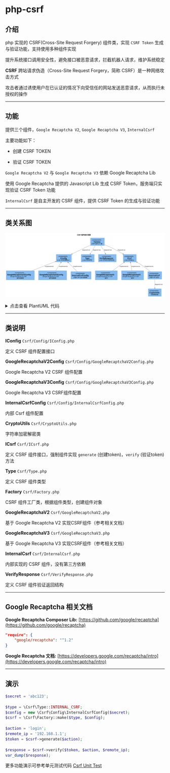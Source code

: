 # php-csrf

## 介绍

php 实现的 CSRF(Cross-Site Request Forgery) 组件类，实现 `CSRF Token` 生成与验证功能，支持使用多种组件实现

提升系统接口调用安全性，避免接口被恶意请求，拦截机器人请求，维护系统稳定

**CSRF** 跨站请求伪造（Cross-Site Request Forgery，简称 CSRF）是一种网络攻击方式

攻击者通过诱使用户在已认证的情况下向受信任的网站发送恶意请求，从而执行未授权的操作

---

## 功能

提供三个组件，`Google Recaptcha V2`, `Google Recaptcha V3`, `InternalCsrf`

主要功能如下：

- 创建 CSRF TOKEN

- 验证 CSRF TOKEN

`Google Recaptcha V2` 与 `Google Recaptcha V3` 依赖 Google Recaptcha Lib

使用 Google Recaptcha 提供的 Javascript Lib 生成 CSRF Token，服务端只实现验证 CSRF Token 功能

`InternalCsrf` 是自主开发的 CSRF 组件，提供 CSRF Token 的生成与验证功能

---

## 类关系图

![CSRF 组件类关系图](<./class_diagram.svg>)

<details>
<summary>点击查看 PlantUML 代码</summary>
<pre>
<code>
```plantuml
@startuml component-diagram
!includeurl https://raw.githubusercontent.com/RicardoNiepel/C4-PlantUML/release/1-0/C4_Component.puml
title "CSRF 组件类关系图"
Component(IConfig, "IConfig", "CSRF 组件配置接口")
Component(GoogleRecaptchaV2Config, "GoogleRecaptchaV2Config", "Google Recaptcha V2 CSRF 组件配置类")
Component(GoogleRecaptchaV3Config, "GoogleRecaptchaV3Config", "Google Recaptcha V3 CSRF 组件配置类")
Component(InternalCsrfConfig, "InternalCsrfConfig", "内部 CSRF 组件配置类")
Component(Type, "Type", " CSRF 组件类型")
Component(VerifyResponse, "VerifyResponse", "CSRF 组件验证返回结构")
Component(GoogleRecaptchaV2, "GoogleRecaptchaV2", "Google Recaptcha V2 CSRF 组件")
Component(GoogleRecaptchaV3, "GoogleRecaptchaV3", "Google Recaptcha V3 CSRF 组件")
Component(InternalCsrf, "InternalCsrf", "内部 CSRF 组件")
Component(CryptoUtils, "CryptoUtils", "加密解密类")
Component(ICsrf, "ICsrf", "CSRF 组件接口")
Component(Factory, "Factory", "CSRF 组件工厂类")
Rel_Back(IConfig, GoogleRecaptchaV2Config, "implements")
Rel_Back(IConfig, GoogleRecaptchaV3Config, "implements")
Rel_Back(IConfig, InternalCsrfConfig, "implements")
Rel_Back(ICsrf, GoogleRecaptchaV2, "implements")
Rel_Back(ICsrf, GoogleRecaptchaV3, "implements")
Rel_Back(ICsrf, InternalCsrf, "implements")
Rel(InternalCsrf, CryptoUtils, "depend on")
Rel(Factory, IConfig, "depend on")
Rel(Factory, ICsrf, "depend on")
Rel(Factory, Type, "depend on")
Rel(Factory, VerifyResponse, "depend on")
@enduml
```
</code>
</pre>
</details>

---

## 类说明

**IConfig** `Csrf/Config/IConfig.php`

定义 CSRF 组件配置接口

**GoogleRecaptchaV2Config** `Csrf/Config/GoogleRecaptchaV2Config.php`

Google Recaptcha V2 CSRF 组件配置

**GoogleRecaptchaV3Config** `Csrf/Config/GoogleRecaptchaV3Config.php`

Google Recaptcha V3 CSRF组件配置

**InternalCsrfConfig** `Csrf/Config/InternalCsrfConfig.php`

内部 Csrf 组件配置

**CryptoUtils** `Csrf/CryptoUtils.php`

字符串加密解密类

**ICsrf** `Csrf/ICsrf.php`

定义 CSRF 组件接口，强制组件实现 `generate` (创建token)，`verify` (验证token) 方法

**Type** `Csrf/Type.php`

定义 CSRF 组件类型

**Factory** `Csrf/Factory.php`

CSRF 组件工厂类，根据组件类型，创建组件对象

**GoogleRecaptchaV2** `Csrf/GoogleRecaptchaV2.php`

基于 Google Recaptcha V2 实现CSRF组件（参考相关文档）

**GoogleRecaptchaV3** `Csrf/GoogleRecaptchaV3.php`

基于 Google Recaptcha V3 实现CSRF组件（参考相关文档）

**InternalCsrf** `Csrf/InternalCsrf.php`

内部实现的 CSRF 组件，没有第三方依赖

**VerifyResponse** `Csrf/VerifyResponse.php`

定义 CSRF 组件验证返回结构

---

## Google Recaptcha 相关文档

**Google Recaptcha Composer Lib:** [https://github.com/google/recaptcha](https://github.com/google/recaptcha)

```json
"require": {
    "google/recaptcha": "^1.2"
}
```

**Google Recaptcha 文档:** [https://developers.google.com/recaptcha/intro](https://developers.google.com/recaptcha/intro)

---

## 演示

```php
$secret = 'abc123';

$type = \Csrf\Type::INTERNAL_CSRF;
$config = new \Csrf\Config\InternalCsrfConfig($secret);
$csrf = \Csrf\Factory::make($type, $config);

$action = 'login';
$remote_ip = '192.168.1.1';
$token = $csrf->generate($action);

$response = $csrf->verify($token, $action, $remote_ip);
var_dump($response);
```

更多功能演示可参考单元测试代码 [Csrf Unit Test](<../tests/Csrf>)
